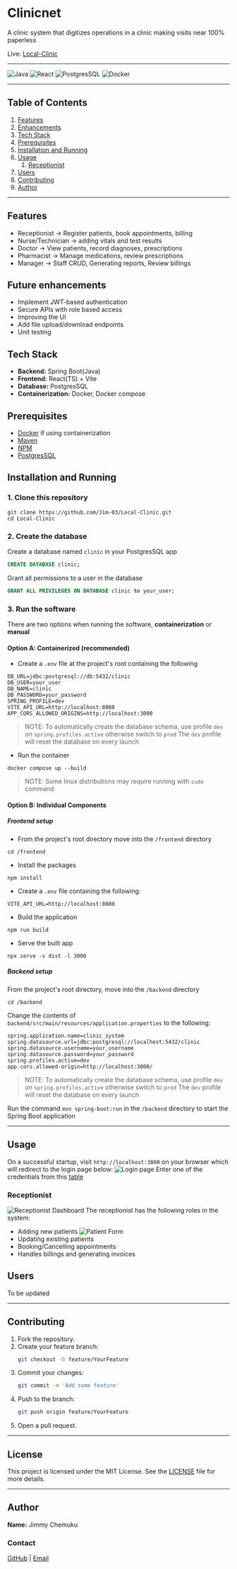 # Clinicnet

A clinic system that digitizes operations in a clinic making visits near 100% paperless

Live: [Local-Clinic](https://jims-local-clinic.vercel.app)

___
![Java](https://img.shields.io/badge/Java-ED8B00?style=flat&logo=java&logoColor=white)
![React](https://img.shields.io/badge/React-20232A?style=flat&logo=react&logoColor=61DAFB)
![PostgresSQL](https://img.shields.io/badge/PostgreSQL-316192?style=flat&logo=postgresql&logoColor=white)
![Docker](https://img.shields.io/badge/Docker-2496ED?style=flat&logo=docker&logoColor=white)
___

## Table of Contents

1. [Features](#features)
2. [Enhancements](#future-enhancements)
3. [Tech Stack](#tech-stack)
4. [Prerequisites](#prerequisites)
5. [Installation and Running](#installation-and-running)
6. [Usage](#usage)
   1. [Receptionist](#receptionist)
7. [Users](#users)
8. [Contributing](#contributing)
9. [Author](#author)

___

## Features

- Receptionist → Register patients, book appointments, billing
- Nurse/Technician → adding vitals and test results
- Doctor → View patients, record diagnoses, prescriptions
- Pharmacist → Manage medications, review prescriptions
- Manager → Staff CRUD, Generating reports, Review billings

## Future enhancements

- Implement JWT-based authentication
- Secure APIs with role based access
- Improving the UI
- Add file upload/download endpoints
- Unit testing

## Tech Stack

- **Backend:** Spring Boot(Java)
- **Frontend:** React(TS) + Vite
- **Database:** PostgresSQL
- **Containerization:** Docker, Docker compose

## Prerequisites

- [Docker](https://www.docker.com/) if using containerization
- [Maven](https://maven.apache.org/)
- [NPM](https://www.npmjs.com/)
- [PostgresSQL](https://www.postgresql.org/)

## Installation and Running

### 1. Clone this repository

```commandLine
git clone https://github.com/Jim-03/Local-Clinic.git
cd Local-Clinic
```

### 2. Create the database

Create a database named `clinic` in your PostgresSQL app

```sql
CREATE DATABASE clinic;
```

Grant all permissions to a user in the database

```sql
GRANT ALL PRIVILEGES ON DATABASE clinic to your_user;
```

### 3. Run the software

There are two options when running the software, **containerization** or **manual**

#### Option A: Containerized (recommended)
- Create a `.env` file at the project's root containing the following
```
DB_URL=jdbc:postgresql://db:5432/clinic
DB_USER=your_user
DB_NAME=clinic
DB_PASSWORD=your_password
SPRING_PROFILE=dev
VITE_API_URL=http://localhost:8080
APP_CORS_ALLOWED_ORIGINS=http://localhost:3000
```
> NOTE: To automatically create the database schema, use profile `dev` on `spring.profiles.active` otherwise switch to
`prod`
> The `dev` profile will reset the database on every launch
- Run the container
```
docker compose up --build
```

> NOTE: Some linux distributions may require running with `sudo` command

#### Option B: Individual Components

##### Frontend setup

- From the project's root directory move into the `/frontend` directory

```commandLine
cd /frontend
```

- Install the packages

```commandLine
npm install
```

- Create a `.env` file containing the following:

```
VITE_API_URL=http://localhost:8080
```

- Build the application

```commandLine
npm run build
```

- Serve the built app

```commandLine
npx serve -s dist -l 3000
```

##### Backend setup

From the project's root directory, move into the `/backend` directory

```commandLine 
cd /backend
```

Change the contents of `backend/src/main/resources/application.properties` to the following:

```properties
spring.application.name=clinic_system
spring.datasource.url=jdbc:postgresql://localhost:5432/clinic
spring.datasource.username=your_username
spring.datasource.password=your_password
spring.profiles.active=dev
app.cors.allowed-origin=http://localhost:3000/
```

> NOTE: To automatically create the database schema, use profile `dev` on `spring.profiles.active` otherwise switch to
`prod`
> The `dev` profile will reset the database on every launch

Run the command `mvn spring-boot:run` in the `/backend` directory to start the Spring Boot application
___
## Usage

On a successful startup, visit `http://localhost:3000` on your browser which will redirect to the login page below:
![Login page](docs/images/login.png)
Enter one of the credentials from this [table](#users) 

### Receptionist
![Receptionist Dashboard](docs/images/receptionist.png)
The receptionist has the following roles in the system:
- Adding new patients ![Patient Form](docs/images/patientForm.png)
- Updating existing patients
- Booking/Cancelling appointments
- Handles billings and generating invoices

## Users
To be updated
___

## Contributing

1. Fork the repository.
2. Create your feature branch:
   ``` bash
   git checkout -b feature/YourFeature
   ```
3. Commit your changes:
   ```bash
   git commit -m 'Add some feature'
   ```
4. Push to the branch:
   ```bash
   git push origin feature/YourFeature
   ```
5. Open a pull request.

___

## License

This project is licensed under the MIT License. See the [LICENSE](LICENSE) file for more details.

___

## Author

**Name:** Jimmy Chemuku

### Contact

[GitHub](https://github.com/Jim-03) | [Email](mailto:chemuku.jimmy@gmail.com)
